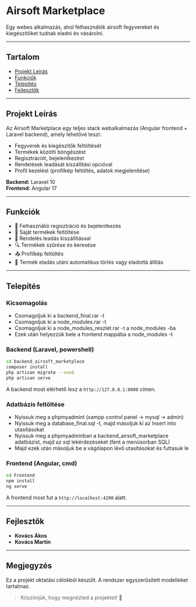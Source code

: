 # Airsoft Marketplace

Egy webes alkalmazás, ahol felhasználók airsoft fegyvereket és kiegészítőket tudnak eladni és vásárolni.

---

## Tartalom
- [Projekt Leírás](#projekt-leírás)
- [Funkciók](#funkciók)
- [Telepítés](#telepítés)
- [Fejlesztők](#fejlesztők)

---

## Projekt Leírás
Az Airsoft Marketplace egy teljes stack webalkalmazás (Angular frontend + Laravel backend), amely lehetővé teszi:
- Fegyverek és kiegészítők feltöltését
- Termékek közötti böngészést
- Regisztrációt, bejelentkezést
- Rendelések leadását kiszállítási opcióval
- Profil kezelést (profilkép feltöltés, adatok megjelenítése)

**Backend:** Laravel 10  
**Frontend:** Angular 17

---

## Funkciók
- 👤 Felhasználói regisztráció és bejelentkezés
- 🏢 Saját termékek feltöltése
- 🛒 Rendelés leadás kiszállítással
- 🔍 Termékek szűrése és keresése
- 📤 Profilkép feltöltés
- 🔄 Termék eladás utáni automatikus törlés vagy eladottá állítás

---

## Telepítés

### Kicsomagolás
- Csomagoljuk ki a backend_final.rar -t
- Csomagoljuk ki a node_modules.rar -t
- Csomagoljuk ki a node_modules_reszlet.rar -t a node_modules -ba
- Ezek után helyezzük bele a frontend mappába a node_modules -t

### Backend (Laravel, powershell)
```bash
cd backend_airsoft_marketplace
composer install
php artisan migrate --seed
php artisan serve
```
A backend most elérhető lesz a `http://127.0.0.1:8000` címen.

### Adatbázis feltöltése
- Nyissuk meg a phpmyadmint (xampp control panel -> mysql -> admin)
- Nyissuk meg a database_final.sql -t, majd másoljuk ki az Insert into utasításokat
- Nyissuk meg a phpmyadminban a backend_airsoft_marketplace adatbázist, majd az sql lekérdezéseket (fent a menüsorban SQL)
- Majd ezek után másoljuk be a vágólapon lévő utasításokat és futtasuk le

### Frontend (Angular, cmd)
```bash
cd Frontend
npm install
ng serve
```
A frontend most fut a `http://localhost:4200` alatt.

---

## Fejlesztők
- **Kovács Ákos**
- **Kovács Martin**

---

## Megjegyzés
Ez a projekt oktatási célokból készült. A rendszer egyszerűsített modelleket tartalmaz.

> Köszönjük, hogy megnézted a projektet! 🚀
